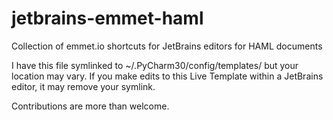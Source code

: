 jetbrains-emmet-haml
====================

Collection of emmet.io shortcuts for JetBrains editors for HAML documents

I have this file symlinked to ~/.PyCharm30/config/templates/ but your location
may vary. If you make edits to this Live Template within a JetBrains editor,
it may remove your symlink.

Contributions are more than welcome.
